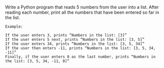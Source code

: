 Write a Python program that reads 5 numbers from the user into a list. After reading each number, print all the numbers that have been entered so far in the list.

`Example:`

```
If the user enters 3, prints “Numbers in the list: [3]”
If the user enters 5 next, prints “Numbers in the list: [3, 5]”
If the user enters 34, prints “Numbers in the list: [3, 5, 34]”
If the user then enters -11, prints “Numbers in the list: [3, 5, 34, -11]”
Finally, if the user enters 0 as the last number, prints “Numbers in the list: [3, 5, 34, -11, 0]”
```
